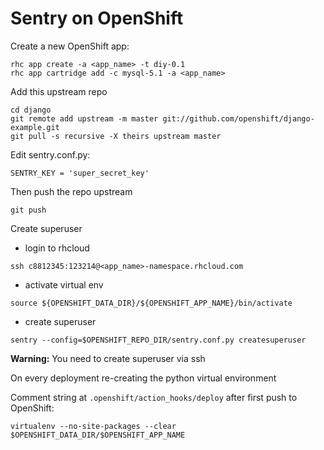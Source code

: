 Sentry on OpenShift
================


Create a new OpenShift app:

```
rhc app create -a <app_name> -t diy-0.1
rhc app cartridge add -c mysql-5.1 -a <app_name>
```

Add this upstream repo

```
cd django
git remote add upstream -m master git://github.com/openshift/django-example.git
git pull -s recursive -X theirs upstream master
```

Edit sentry.conf.py:
```
SENTRY_KEY = 'super_secret_key'
```

Then push the repo upstream

```
git push
```

Create superuser
* login to rhcloud
```
ssh c8812345:123214@<app_name>-namespace.rhcloud.com
```

* activate virtual env
```
source ${OPENSHIFT_DATA_DIR}/${OPENSHIFT_APP_NAME}/bin/activate
```

* create superuser
```
sentry --config=$OPENSHIFT_REPO_DIR/sentry.conf.py createsuperuser
```



**Warning:**
You need to create superuser via ssh

On every deployment re-creating the python virtual environment

Comment string at `.openshift/action_hooks/deploy` after first push to OpenShift:
```
virtualenv --no-site-packages --clear $OPENSHIFT_DATA_DIR/$OPENSHIFT_APP_NAME
```